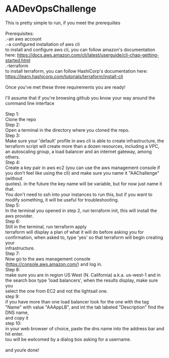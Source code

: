 # AADevOpsChallenge

This is pretty simple to run, if you meet the prerequiites<br>
<br>
Prerequisites:<br>
.-an aws account<br>
.-a configured installation of aws cli<br>
  to install and configure aws cli, you can follow amazon's documentation here: https://docs.aws.amazon.com/cli/latest/userguide/cli-chap-getting-started.html<br>
.-terraform<br>
  to install terraform, you can follow HashiCorp's documentation here: https://learn.hashicorp.com/tutorials/terraform/install-cli<br>
<br>
Once you've met these three requirements you are ready!<br>
<br>
I'll assume that if you're browsing github you know your way around the command line interface<br>
<br>
Step 1:<br>
  Clone the repo<br>
Step 2:<br>
  Open a terminal in the directory where you cloned the repo.<br>
Step 3:<br>
  Make sure your 'default' profile in aws cli is able to create infrastructure, the terraform script will create more than a dozen resources, including a VPC,<br>
  an autoscaling group, a load balancer and an internet gateway, among others.<br>
Step 4:<br>
  Create a key pair in aws ec2 (you can use the aws management console if you don't feel like using the cli) and make sure you name it "AAChallenge" (without<br>   quotes). 
  in the future the key name will be variable, but for now just name it that.<br>
  You don't need to ssh into your instances to run this, but if you want to modify something, it will be useful for troubleshooting.<br>
Step 5:<br>
  In the terminal you opened in step 2, run terraform init, this will install the aws provider.<br>
 Step 6:<br>
   Still in the terminal, run terraform apply<br>
   terraform will display a plan of what it will do before asking you for confirmation, when asked to, type 'yes' so that terraform will begin creating your <br>
   infrastructure.<br>
 Step 7:<br>
   Now go to the aws management console (https://console.aws.amazon.com/) and log in.<br>
 Step 8:<br>
   make sure you are in region US West (N. California) a.k.a. us-west-1 and in the search box type 'load balancers', when the results display, make sure you <br>
   select the one from EC2 and not the lightsail one.<br>
 step 9:<br>
   if you have more than one load balancer look for the one with the tag "Name" with value "AAAppLB", and int the tab labeled "Description" find the DNS name, <br>
   and copy it<br>
 step 10:<br>
   in your web browser of choice, paste the dns name into the address bar and hit enter.<br>
   tou will be ewlcomed by a dialog box asking for a username.<br>
 <br>
 and youŕe done!<br>
